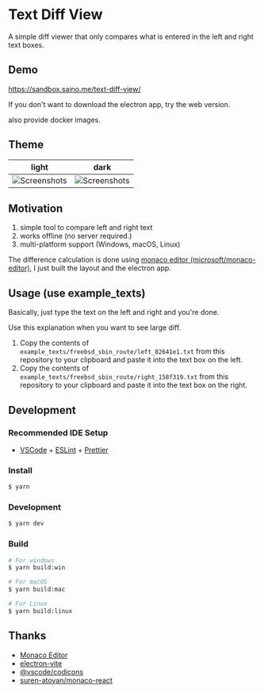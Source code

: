 # Text Diff View

A simple diff viewer that only compares what is entered in the left and right text boxes.

## Demo

https://sandbox.saino.me/text-diff-view/

If you don't want to download the electron app, try the web version.

also provide docker images.

## Theme

| light                                                                                                            | dark                                                                                                            |
| ---------------------------------------------------------------------------------------------------------------- | --------------------------------------------------------------------------------------------------------------- |
| ![Screenshots](https://raw.github.com/kaishuu0123/text-diff-view/main/screenshots/20240930_screenshot_light.png) | ![Screenshots](https://raw.github.com/kaishuu0123/text-diff-view/main/screenshots/20240930_screenshot_dark.png) |

## Motivation

1. simple tool to compare left and right text
1. works offline (no server required.)
1. multi-platform support (Windows, macOS, Linux)

The difference calculation is done using [monaco editor (microsoft/monaco-editor)](https://microsoft.github.io/monaco-editor/), I just built the layout and the electron app.

## Usage (use example_texts)

Basically, just type the text on the left and right and you're done.

Use this explanation when you want to see large diff.

1. Copy the contents of `example_texts/freebsd_sbin_route/left_82641e1.txt` from this repository to your clipboard and paste it into the text box on the left.
1. Copy the contents of `example_texts/freebsd_sbin_route/right_158f319.txt` from this repository to your clipboard and paste it into the text box on the right.

## Development

### Recommended IDE Setup

- [VSCode](https://code.visualstudio.com/) + [ESLint](https://marketplace.visualstudio.com/items?itemName=dbaeumer.vscode-eslint) + [Prettier](https://marketplace.visualstudio.com/items?itemName=esbenp.prettier-vscode)

### Install

```bash
$ yarn
```

### Development

```bash
$ yarn dev
```

### Build

```bash
# For windows
$ yarn build:win

# For macOS
$ yarn build:mac

# For Linux
$ yarn build:linux
```

## Thanks

- [Monaco Editor](https://microsoft.github.io/monaco-editor/)
- [electron-vite](https://github.com/alex8088/electron-vite)
- [@vscode/codicons](https://github.com/microsoft/vscode-codicons)
- [suren-atoyan/monaco-react](https://github.com/suren-atoyan/monaco-react)
